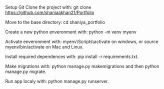 Setup
Git Clone the project with: git clone https://github.com/shaniaakhan21/Portfolio

Move to the base directory: cd shaniya_portfolio

Create a new python enveronment with: python -m venv myenv

Activate enveronment with: myenv\Scripts\activate on windows, or source myenv/bin/activate on Mac and Linux.

Install required dependences with: pip install -r requirements.txt.

Make migrations with: python manage.py makemigrations and then python manage.py migrate.

Run app localy with: python manage.py runserver.
